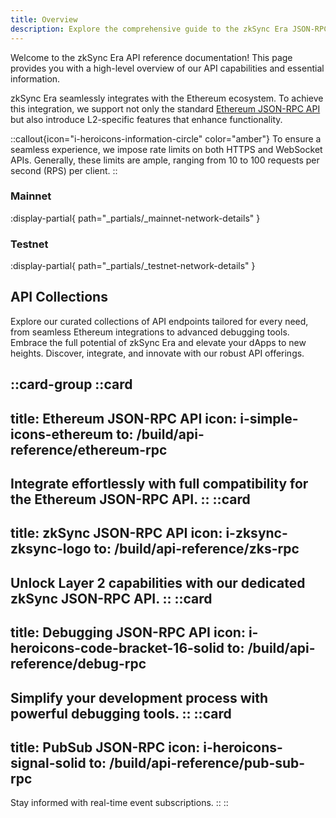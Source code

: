 ```yaml
---
title: Overview
description: Explore the comprehensive guide to the zkSync Era JSON-RPC API, offering seamless Ethereum integration and advanced Layer 2 functionalities for developers.
---
```


Welcome to the zkSync Era API reference documentation! This page provides you with a high-level overview of our API capabilities and essential information.

zkSync Era seamlessly integrates with the Ethereum ecosystem. To achieve this integration,
we support not only the standard <a href="https://ethereum.org/en/developers/docs/apis/json-rpc/" target="_blank">Ethereum JSON-RPC API</a>
but also introduce L2-specific features that enhance functionality.

<!-- TODO: make icon larger -->
::callout{icon="i-heroicons-information-circle" color="amber"}
To ensure a seamless experience, we impose rate limits on both HTTPS and WebSocket APIs.
Generally, these limits are ample, ranging from 10 to 100 requests per second (RPS) per client.
::

### Mainnet

:display-partial{ path="_partials/_mainnet-network-details" }

### Testnet

:display-partial{ path="_partials/_testnet-network-details" }

## API Collections

Explore our curated collections of API endpoints tailored for every need, from seamless Ethereum integrations to advanced debugging tools.
Embrace the full potential of zkSync Era and elevate your dApps to new heights. Discover, integrate, and innovate with our robust API offerings.

::card-group
  ::card
  ---
  title: Ethereum JSON-RPC API
  icon: i-simple-icons-ethereum
  to: /build/api-reference/ethereum-rpc
  ---
  Integrate effortlessly with full compatibility for the Ethereum JSON-RPC API.
  ::
  ::card
  ---
  title: zkSync JSON-RPC API
  icon: i-zksync-zksync-logo
  to: /build/api-reference/zks-rpc
  ---
  Unlock Layer 2 capabilities with our dedicated zkSync JSON-RPC API.
  ::
  ::card
  ---
  title: Debugging JSON-RPC API
  icon: i-heroicons-code-bracket-16-solid
  to: /build/api-reference/debug-rpc
  ---
  Simplify your development process with powerful debugging tools.
  ::
  ::card
  ---
  title: PubSub JSON-RPC
  icon: i-heroicons-signal-solid
  to: /build/api-reference/pub-sub-rpc
  ---
  Stay informed with real-time event subscriptions.
  ::
::
